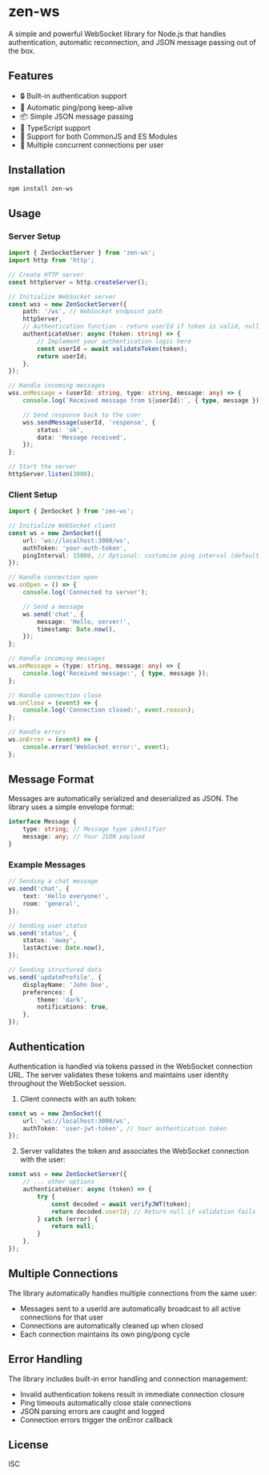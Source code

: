 # zen-ws

A simple and powerful WebSocket library for Node.js that handles authentication, automatic reconnection, and JSON message passing out of the box.

## Features

-  🔒 Built-in authentication support
-  🔄 Automatic ping/pong keep-alive
-  📦 Simple JSON message passing
-  🎯 TypeScript support
-  📡 Support for both CommonJS and ES Modules
-  🔌 Multiple concurrent connections per user

## Installation

```bash
npm install zen-ws
```

## Usage

### Server Setup

```typescript
import { ZenSocketServer } from 'zen-ws';
import http from 'http';

// Create HTTP server
const httpServer = http.createServer();

// Initialize WebSocket server
const wss = new ZenSocketServer({
	path: '/ws', // WebSocket endpoint path
	httpServer,
	// Authentication function - return userId if token is valid, null otherwise
	authenticateUser: async (token: string) => {
		// Implement your authentication logic here
		const userId = await validateToken(token);
		return userId;
	},
});

// Handle incoming messages
wss.onMessage = (userId: string, type: string, message: any) => {
	console.log(`Received message from ${userId}:`, { type, message });

	// Send response back to the user
	wss.sendMessage(userId, 'response', {
		status: 'ok',
		data: 'Message received',
	});
};

// Start the server
httpServer.listen(3000);
```

### Client Setup

```typescript
import { ZenSocket } from 'zen-ws';

// Initialize WebSocket client
const ws = new ZenSocket({
	url: 'ws://localhost:3000/ws',
	authToken: 'your-auth-token',
	pingInterval: 15000, // Optional: customize ping interval (default: 15s)
});

// Handle connection open
ws.onOpen = () => {
	console.log('Connected to server');

	// Send a message
	ws.send('chat', {
		message: 'Hello, server!',
		timestamp: Date.now(),
	});
};

// Handle incoming messages
ws.onMessage = (type: string, message: any) => {
	console.log('Received message:', { type, message });
};

// Handle connection close
ws.onClose = (event) => {
	console.log('Connection closed:', event.reason);
};

// Handle errors
ws.onError = (event) => {
	console.error('WebSocket error:', event);
};
```

## Message Format

Messages are automatically serialized and deserialized as JSON. The library uses a simple envelope format:

```typescript
interface Message {
	type: string; // Message type identifier
	message: any; // Your JSON payload
}
```

### Example Messages

```typescript
// Sending a chat message
ws.send('chat', {
	text: 'Hello everyone!',
	room: 'general',
});

// Sending user status
ws.send('status', {
	status: 'away',
	lastActive: Date.now(),
});

// Sending structured data
ws.send('updateProfile', {
	displayName: 'John Doe',
	preferences: {
		theme: 'dark',
		notifications: true,
	},
});
```

## Authentication

Authentication is handled via tokens passed in the WebSocket connection URL. The server validates these tokens and maintains user identity throughout the WebSocket session.

1. Client connects with an auth token:

```typescript
const ws = new ZenSocket({
	url: 'ws://localhost:3000/ws',
	authToken: 'user-jwt-token', // Your authentication token
});
```

2. Server validates the token and associates the WebSocket connection with the user:

```typescript
const wss = new ZenSocketServer({
	// ... other options
	authenticateUser: async (token) => {
		try {
			const decoded = await verifyJWT(token);
			return decoded.userId; // Return null if validation fails
		} catch (error) {
			return null;
		}
	},
});
```

## Multiple Connections

The library automatically handles multiple connections from the same user:

-  Messages sent to a userId are automatically broadcast to all active connections for that user
-  Connections are automatically cleaned up when closed
-  Each connection maintains its own ping/pong cycle

## Error Handling

The library includes built-in error handling and connection management:

-  Invalid authentication tokens result in immediate connection closure
-  Ping timeouts automatically close stale connections
-  JSON parsing errors are caught and logged
-  Connection errors trigger the onError callback

## License

ISC
